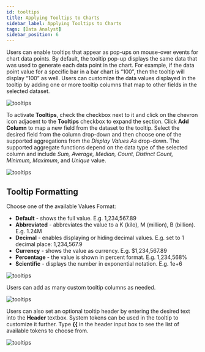 ```yaml
---
id: tooltips
title: Applying Tooltips to Charts
sidebar_label: Applying Tooltips to Charts
tags: [Data Analyst]
sidebar_position: 6
---
```


<div style={{textAlign: "justify"}}>

Users can enable tooltips that appear as pop-ups on mouse-over events for chart data points. By default, the tooltip pop-up displays the same data that was used to generate each data point in the chart. For example, if the data point value for a specific bar in a bar chart is “100”, then the tooltip will display “100” as well. Users can customize the data values displayed in the tooltip by adding one or more tooltip columns that map to other fields in the selected dataset.

![tooltips](https://s3.amazonaws.com/cdn.qrvey.com/documentation_assets/ui-docs/chart-builder/tooltips/tooltip.png#thumbnail-20) 


To activate **Tooltips**, check the checkbox next to it and click on the chevron icon adjacent to the **Tooltips** checkbox to expand the section. Click **Add Column** to map a new field from the dataset to the tooltip. Select the desired field from the column drop-down and then choose one of the supported aggregations from the *Display Values As* drop-down. The supported aggregate functions depend on the data type of the selected column and include *Sum, Average, Median,  Count,  Distinct Count, Minimum, Maximum*, and *Unique* value. 

![tooltips](https://s3.amazonaws.com/cdn.qrvey.com/documentation_assets/ui-docs/chart-builder/tooltips/general.png) 

## Tooltip Formatting

Choose one of the available Values Format:

* **Default** - shows the full value. E.g. 1,234,567.89
* **Abbreviated** - abbreviates the value to a K (kilo), M (million), B (billion). E.g. 1.24M
* **Decimal** - enables displaying or hiding decimal values. E.g. set to 1 decimal place: 1,234,567.9
* **Currency** - shows the value as currency. E.g. $1,234,567.89
* **Percentage** - the value is shown in percent format. E.g. 1,234,568%
* **Scientific** - displays the number in exponential notation. E.g. 1e+6
 
![tooltips](https://s3.amazonaws.com/cdn.qrvey.com/documentation_assets/ui-docs/chart-builder/tooltips/values.png#thumbnail-20)  

Users can add as many custom tooltip columns as needed.

![tooltips](https://s3.amazonaws.com/cdn.qrvey.com/documentation_assets/ui-docs/chart-builder/tooltips/custom.png#thumbnail-40)


Users can also set an optional tooltip header by entering the desired text into the **Header** textbox. System tokens can be used in the tooltip to customize it further. Type **{{** in the header input box to see the list of available tokens to choose from.

![tooltips](https://s3.amazonaws.com/cdn.qrvey.com/documentation_assets/ui-docs/chart-builder/tooltips/token.png)


</div>